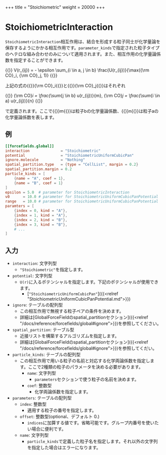 +++
title = "Stoichiometric"
weight = 20000
+++

# StoichiometricInteraction

`StoichiometricInteraction`相互作用は、結合を形成する粒子同士が化学量論を保存するようにかかる相互作用です。`parameter_kinds`で指定された粒子タイプのヘテロな組み合わせのみについて適用されます。また、相互作用の化学量論係数を指定することができます。

{{<katex display>}}
V(r_{ij}) = - \epsilon \sum_{i \in a, j \in b} \frac{U(r_{ij})}{\max({\rm CO}_i, {\rm CO}_j, 1)}
{{</katex>}}

上記の式の{{<katex>}}{\rm CO}_i{{</katex>}}と{{<katex>}}{\rm CO}_j{{</katex>}}はそれぞれ

{{<katex display>}}
{\rm CO}_i = \frac{\sum_{j \in b} u(r_{ij})}{m}, {\rm CO}_j = \frac{\sum_{i \in a} u(r_{ij})}{n}
{{</katex>}}

で定義されます。ここで{{<katex>}}m{{</katex>}}は粒子bの化学量論係数、{{<katex>}}n{{</katex>}}は粒子aの化学量論係数を表します。

## 例

```toml
[[forcefields.global]]
interaction              = "Stoichiometric"
potential                = "StoichiometricUniformCubicPan"
ignore.molecule          = "Nothing"
spatial_partition.type   = {type = "CellList", margin = 0.2}
spatial_partition.margin = 0.2
particle_kinds = [
    {name = "A", coef = 1},
    {name = "B", coef = 1}
]
epsilon = 5.0  # parameter for StoichiometricInteraction
v0      = 10.0 # parameter for StoichiometricUniformCubicPanPotential
range   = 10.0 # parameter for StoichiometricUniformCubicPanPotential
paramters = [
    {index = 0, kind = "A"},
    {index = 1, kind = "A"},
    {index = 2, kind = "B"},
    {index = 3, kind = "B"},
    # ...
]
```

## 入力

- `interaction`: 文字列型
  - `"Stoichiometric"`を指定します。
- `potential`: 文字列型
  - `U(r)`に入るポテンシャルを指定します。下記のポテンシャルが使用できます。
    - [`"StoichiometricUniformCubicPan"`]({{<relref "StoichiometricUniformCubicPanPotential.md">}})
- `ignore`: テーブルの配列型
  - この相互作用で無視する粒子ペアの条件を決めます。
  - 詳細は[GlobalForceFieldのspatial_partitionセクション]({{<relref "/docs/reference/forcefields/global#ignore">}})を参照してください。
- `spatial_partition`: テーブル型
  - 近接リストを構築するアルゴリズムを指定します。
  - 詳細は[GlobalForceFieldのspatial_partitionセクション]({{<relref "/docs/reference/forcefields/global#ignore">}})を参照してくだい。
- `particle_kinds`: テーブルの配列型
  - この相互作用で用いる粒子の名前と対応する化学両論係数を指定します。ここで2種類の粒子のパラメータを決める必要があります。
    - `name`: 文字列型
      - `parameters`セクションで使う粒子の名前を決めます。
    - `coef`: 整数型
      - 化学両論係数を指定します。
- `parameters`: テーブルの配列型
  - `index`: 整数型
    - 適用する粒子の番号を指定します。
  - `offset`: 整数型(optional、デフォルト 0.)
    - `indices`に加算する値です。省略可能です。グループ内番号を使いたい場合に便利です。
  - `name`: 文字列型
    - `particle_kinds`で定義した粒子名を指定します。それ以外の文字列を指定した場合はエラーになります。
